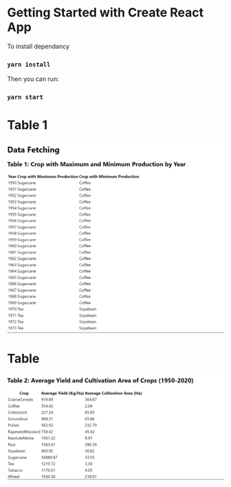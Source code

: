 # Getting Started with Create React App
To install dependancy
### `yarn install`

Then you can run:

### `yarn start`

# Table 1

![alt text](image.png)


# Table

![alt text](image-1.png)